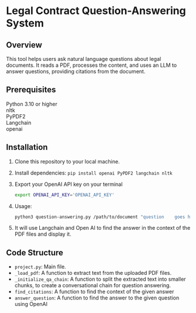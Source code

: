 # Legal Contract Question-Answering System

## Overview
This tool helps users ask natural language questions about legal documents. It reads a PDF, processes the content, and uses an LLM to answer questions, providing citations from the document.

## Prerequisites
Python 3.10 or higher\
nltk\
PyPDF2\
Langchain\
openai

## Installation
1. Clone this repository to your local machine.
2. Install dependencies:
   `pip install openai PyPDF2 langchain nltk`

3. Export your OpenAI API key on your terminal
    ```bash
    export OPENAI_API_KEY='OPENAI_API_KEY'
4. Usage: 
    ```bash 
    python3 question-answering.py /path/to/document "question    goes here"
    ```
5. It will use Langchain and Open AI to find the answer in the context of the PDF files and display it.

## Code Structure
* `project.py`: Main file.
* `_load_pdf`: A function to extract text from the uploaded PDF files.
* `_initialize_qa_chain`: A function to split the extracted text into smaller chunks, to create a conversational chain for question answering.
* `find_citations`: A function to find the context of the given answer
* `answer_question`: A function to find the answer to the given question using OpenAI
